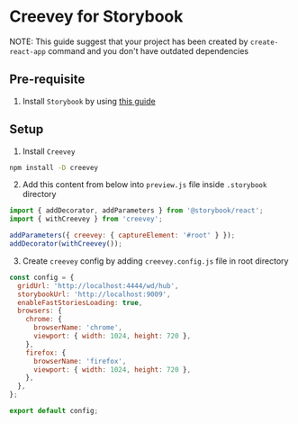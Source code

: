 # Creevey for Storybook

NOTE: This guide suggest that your project has been created by `create-react-app` command and you don't have outdated dependencies

## Pre-requisite

1. Install `Storybook` by using [this guide](https://storybook.js.org/docs/guides/guide-react/)

## Setup

1. Install `Creevey`

```bash
npm install -D creevey
```

2. Add this content from below into `preview.js` file inside `.storybook` directory

```js
import { addDecorator, addParameters } from '@storybook/react';
import { withCreevey } from 'creevey';

addParameters({ creevey: { captureElement: '#root' } });
addDecorator(withCreevey());
```

3. Create `creevey` config by adding `creevey.config.js` file in root directory

```js
const config = {
  gridUrl: 'http://localhost:4444/wd/hub',
  storybookUrl: 'http://localhost:9009',
  enableFastStoriesLoading: true,
  browsers: {
    chrome: {
      browserName: 'chrome',
      viewport: { width: 1024, height: 720 },
    },
    firefox: {
      browserName: 'firefox',
      viewport: { width: 1024, height: 720 },
    },
  },
};

export default config;
```
